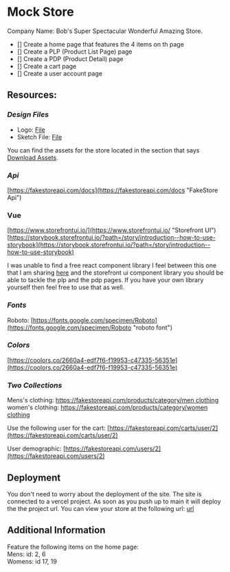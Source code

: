 # Mock Store
Company Name: Bob's Super Spectacular Wonderful Amazing Store.
 

- [] Create a home page that features the 4 items on th page  
- [] Create a PLP (Product List Page) page  
- [] Create a  PDP (Product Detail) page  
- [] Create a cart page  
- [] Create a user account page  

## Resources:

### *Design Files*

- Logo: [File](https://d.pr/i/ugdkaa) 
- Sketch File: [File](https://www.sketch.com/s/567b2d62-1ed6-4914-a79d-caf4af030e5d/v/ZWzRdG/)  

You can find the assets for the store located in the section that says [Download Assets](https://d.pr/i/HVUSsK).  
 ### *Api* 
[https://fakestoreapi.com/docs](https://fakestoreapi.com/docs "FakeStore Api")
### Vue  
[https://www.storefrontui.io/](https://www.storefrontui.io/ "Storefront UI")  
[https://storybook.storefrontui.io/?path=/story/introduction--how-to-use-storybook](https://storybook.storefrontui.io/?path=/story/introduction--how-to-use-storybook)  

I was unable to find a free react component library I feel between this one that I am sharing [here](https://mdbootstrap.com/docs/standard/templates/ecommerce/)  and the storefront ui component library you should be able to tackle the plp and the pdp pages. If you have your own library yourself  then feel free to use that as well.

### *Fonts*  
Roboto: [https://fonts.google.com/specimen/Roboto](https://fonts.google.com/specimen/Roboto "roboto font")
### *Colors*  
[https://coolors.co/2660a4-edf7f6-f19953-c47335-56351e](https://coolors.co/2660a4-edf7f6-f19953-c47335-56351e)  
### *Two Collections*  
Mens's clothing: [https://fakestoreapi.com/products/category/men clothing](https://fakestoreapi.com/products/category/men%20clothing)  
women's clothing: [https://fakestoreapi.com/products/category/women clothing](https://fakestoreapi.com/products/category/women%20clothing)  

Use the following user for the cart: [https://fakestoreapi.com/carts/user/2](https://fakestoreapi.com/carts/user/2)

User demographic: [https://fakestoreapi.com/users/2](https://fakestoreapi.com/users/2) 

## Deployment
You don't need to worry about the deployment of the site. The site is connected to a vercel project. As soon as you push up to main it will deploy the the project url. You can view your store at the following url:  [url](https://mock-store.vercel.app/ "Mock Store")

## Additional Information 
Feature the following items on the home page:  
Mens:  id: 2, 6  
Womens: id 17, 19  
